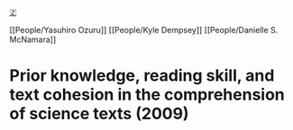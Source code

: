 [🇿](zotero://select/library/items/FV9BSZKA)

[[People/Yasuhiro Ozuru]] [[People/Kyle Dempsey]] [[People/Danielle S. McNamara]] 
# Prior knowledge, reading skill, and text cohesion in the comprehension of science texts (2009)

